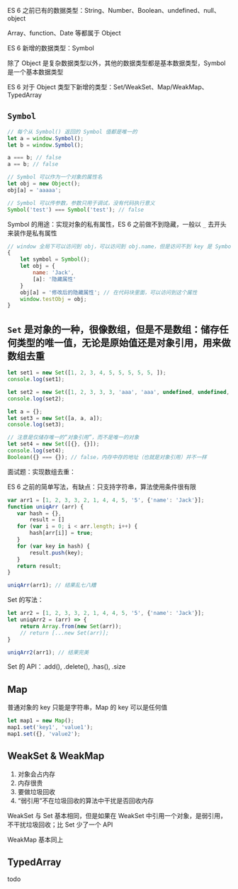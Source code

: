 ES 6 之前已有的数据类型：String、Number、Boolean、undefined、null、object

Array、function、Date 等都属于 Object

ES 6 新增的数据类型：Symbol

除了 Object 是复杂数据类型以外，其他的数据类型都是基本数据类型，Symbol 是一个基本数据类型

ES 6 对于 Object 类型下新增的类型：Set/WeakSet、Map/WeakMap、TypedArray

`Symbol`
---
```javascript
// 每个从 Symbol() 返回的 Symbol 值都是唯一的
let a = window.Symbol(); 
let b = window.Symbol();

a === b; // false
a == b; // false

// Symbol 可以作为一个对象的属性名
let obj = new Object();
obj[a] = 'aaaaa';

// Symbol 可以传参数，参数只用于调试，没有代码执行意义
Symbol('test') === Symbol('test'); // false
```

Symbol 的用途：实现对象的私有属性，ES 6 之前做不到隐藏，一般以 `_` 去开头来装作是私有属性

```javascript
// window 全局下可以访问到 obj，可以访问到 obj.name，但是访问不到 key 是 Symbol 的那个属性
{
    let symbol = Symbol();
    let obj = {
        name: 'Jack',
        [a]: '隐藏属性'
    }
    obj[a] = '修改后的隐藏属性'; // 在代码块里面，可以访问到这个属性
    window.testObj = obj;
}
```

`Set` 是对象的一种，很像数组，但是不是数组：储存任何类型的唯一值，无论是原始值还是对象引用，用来做数组去重
---
```javascript
let set1 = new Set([1, 2, 3, 4, 5, 5, 5, 5, 5, ]);
console.log(set1);

let set2 = new Set([1, 2, 3, 3, 3, 'aaa', 'aaa', undefined, undefined, null, null]);
console.log(set2);

let a = {};
let set3 = new Set([a, a, a]);
console.log(set3);

// 注意是仅储存唯一的“对象引用”，而不是唯一的对象
let set4 = new Set([{}, {}]);
console.log(set4);
Boolean({} === {}); // false，内存中存的地址（也就是对象引用）并不一样
```

面试题：实现数组去重：

ES 6 之前的简单写法，有缺点：只支持字符串，算法使用条件很有限

```javascript
var arr1 = [1, 2, 3, 3, 2, 1, 4, 4, 5, '5', {'name': 'Jack'}];
function uniqArr (arr) {
   var hash = {},
       result = []
   for (var i = 0; i < arr.length; i++) {
       hash[arr[i]] = true;
   }
   for (var key in hash) {
       result.push(key);
   }
   return result;
}

uniqArr(arr1); // 结果乱七八糟
```

Set 的写法：

```javascript
let arr2 = [1, 2, 3, 3, 2, 1, 4, 4, 5, '5', {'name': 'Jack'}];
let uniqArr2 = (arr) => {
    return Array.from(new Set(arr));
    // return [...new Set(arr)];
}

uniqArr2(arr1); // 结果完美
```

Set 的 API：.add(), .delete(), .has(), .size

Map
---
普通对象的 key 只能是字符串，Map 的 key 可以是任何值

```javascript
let map1 = new Map();
map1.set('key1', 'value1');
map1.set({}, 'value2');
```

WeakSet & WeakMap
---
1. 对象会占内存
2. 内存很贵
3. 要做垃圾回收
4. “弱引用”不在垃圾回收的算法中干扰是否回收内存

WeakSet 与 Set 基本相同，但是如果在 WeakSet 中引用一个对象，是弱引用，不干扰垃圾回收；比 Set 少了一个 API

WeakMap 基本同上

TypedArray
---
todo
